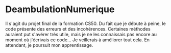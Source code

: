 # DeambulationNumerique

Il s'agit du projet final de la formation CS50. Du fait que je débute à peine, le code présente des erreurs et des incohérences. Certaines méthodes auraient put s'avérer très utile, mais je ne les connaissais pas encore au moment où j'écrivais ce code... Je veillerais à améliorer tout cela. En attendant, je poursuit mon apprentissage.
